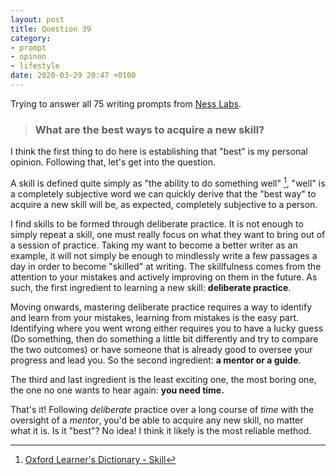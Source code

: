 ```yaml
---
layout: post
title: Question 39
category:
- prompt
- opinon
- lifestyle
date: 2020-03-29 20:47 +0100
---
```

Trying to answer all 75 writing prompts from [Ness Labs](https://nesslabs.com/writing-prompts).

> ### What are the best ways to acquire a new skill?

I think the first thing to do here is establishing that "best" is my personal opinion. Following that, let's get into the question. 

A skill is defined quite simply as "the ability to do something well" [^1], "well" is a completely subjective word we can quickly derive that the "best way" to acquire a new skill will be, as expected, completely subjective to a person.

I find skills to be formed through deliberate practice. It is not enough to simply repeat a skill, one must really focus on what they want to bring out of a session of practice. Taking my want to become a better writer as an example, it will not simply be enough to mindlessly write a few passages a day in order to become "skilled" at writing. The skillfulness comes from the attention to your mistakes and actively improving on them in the future. As such, the first ingredient to learning a new skill: **deliberate practice**.

Moving onwards, mastering deliberate practice requires a way to identify and learn from your mistakes, learning from mistakes is the easy part. Identifying where you went wrong either requires you to have a lucky guess (Do something, then do something a little bit differently and try to compare the two outcomes) or have someone that is already good to oversee your progress and lead you. So the second ingredient: **a mentor or a guide**.

The third and last ingredient is the least exciting one, the most boring one, the one no one wants to hear again: **you need time.** 

That's it! Following _deliberate_ practice over a long course of _time_ with the oversight of a _mentor_, you'd be able to acquire any new skill, no matter what it is. Is it "best"? No idea! I think it likely is the most reliable method.

[^1]: [Oxford Learner's Dictionary - Skill](https://www.oxfordlearnersdictionaries.com/definition/english/skill?q=skill)